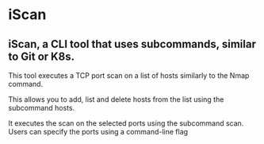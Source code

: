 # iScan

## iScan, a CLI tool that uses subcommands, similar to Git or K8s.

This tool executes a TCP port scan on a list of hosts similarly to the Nmap command.

This allows you to add, list and delete hosts from the list using the subcommand hosts.

It executes the scan on the selected ports using the subcommand scan. Users can specify the ports using a command-line flag
